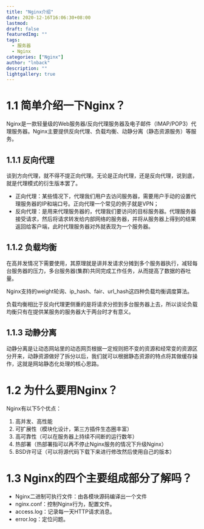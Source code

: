 ```yaml
---
title: "Nginx介绍"
date: 2020-12-16T16:06:30+08:00
lastmod: 
draft: false
featuredImg: ""
tags: 
  - 服务器
  - Nginx
categories: ["Nginx"]
author: "lnback"
description: ""
lightgallery: true
---
```


# 1.1 简单介绍一下Nginx？
Nginx是一款轻量级的Web服务器/反向代理服务器及电子邮件（IMAP/POP3）代理服务器。Nginx主要提供反向代理、负载均衡、动静分离（静态资源服务）等服务。
## 1.1.1 反向代理
谈到方向代理，就不得不提正向代理。无论是正向代理，还是反向代理，说到底，就是代理模式的衍生版本罢了。
- 正向代理：某些情况下，代理我们用户去访问服务器，需要用户手动的设置代理服务器的IP和端口号。正向代理一个常见的例子就是VPN；
- 反向代理：是用来代理服务器的，代理我们要访问的目标服务器。代理服务器接受请求，然后将请求转发给内部网络的服务器，并将从服务器上得到的结果返回给客户端，此时代理服务器对外就表现为一个服务器。
## 1.1.2 负载均衡
在高并发情况下需要使用，其原理就是讲并发请求分摊到多个服务器执行，减轻每台服务器的压力，多台服务器(集群)共同完成工作任务，从而提高了数据的吞吐量。

Nginx支持的weight轮询、ip_hash、fair、url_hash这四种负载均衡调度算法。

负载均衡相比于反向代理更侧重的是将请求分担到多台服务器上去，所以谈论负载均衡只有在提供某服务的服务器大于两台时才有意义。
## 1.1.3 动静分离
动静分离是让动态网站里的动态网页根据一定规则把不变的资源和经常变的资源区分开来，动静资源做好了拆分以后，我们就可以根据静态资源的特点将其做缓存操作，这就是网站静态化处理的核心思路。
# 1.2 为什么要用Nginx？
Nginx有以下5个优点：
1.  高并发、高性能
2.  可扩展性（模块化设计，第三方插件生态圈丰富）
3.  高可靠性（可以在服务器上持续不间断的运行数年）
4.  热部署（热部署指可以再不停止Nginx服务的情况下升级Nginx）
5.  BSD许可证（可以将源代码下载下来进行修改然后使用自己的版本）
# 1.3 Nginx的四个主要组成部分了解吗？
- Nginx二进制可执行文件：由各模块源码编译出一个文件
- nginx.conf：控制Nginx行为，配置文件。
- access.log：记录每一天HTTP请求消息。
- error.log：定位问题。